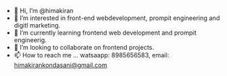 - 👋 Hi, I’m @himakiran
- 👀 I’m interested in front-end webdevelopment, prompit engineering and digitl marketing.
- 🌱 I’m currently learning frontend web development and prompit engineerig.
- 💞️ I’m looking to collaborate on frontend projects.
- 📫 How to reach me ... watsaapp: 8985656583, email: himakirankondasani@gmail.com
  

<!---
kiran-33k/kiran-33k is a ✨ special ✨ repository because its `README.md` (this file) appears on your GitHub profile.
You can click the Preview link to take a look at your changes.
--->
